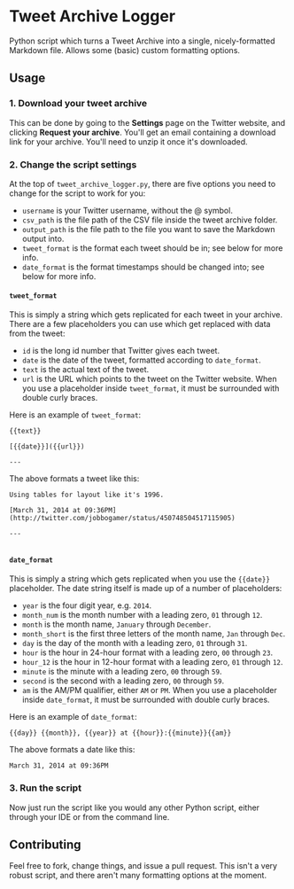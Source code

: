 # Tweet Archive Logger

Python script which turns a Tweet Archive into a single, nicely-formatted Markdown file. Allows some (basic) custom formatting options.

## Usage

### 1. Download your tweet archive
This can be done by going to the **Settings** page on the Twitter website, and clicking **Request your archive**. You'll get an email containing a download link for your archive. You'll need to unzip it once it's downloaded.

### 2. Change the script settings
At the top of `tweet_archive_logger.py`, there are five options you need to change for the script to work for you:
- `username` is your Twitter username, without the @ symbol.
- `csv_path` is the file path of the CSV file inside the tweet archive folder.
- `output_path` is the file path to the file you want to save the Markdown output into.
- `tweet_format` is the format each tweet should be in; see below for more info.
- `date_format` is the format timestamps should be changed into; see below for more info.

#### `tweet_format`
This is simply a string which gets replicated for each tweet in your archive. There are a few placeholders you can use which get replaced with data from the tweet:
- `id` is the long id number that Twitter gives each tweet.
- `date` is the date of the tweet, formatted according to `date_format`.
- `text` is the actual text of the tweet.
- `url` is the URL which points to the tweet on the Twitter website.
When you use a placeholder inside `tweet_format`, it must be surrounded with double curly braces.

Here is an example of `tweet_format`:
```
{{text}}

[{{date}}]({{url}})

---

```

The above formats a tweet like this:
```
Using tables for layout like it's 1996.

[March 31, 2014 at 09:36PM](http://twitter.com/jobbogamer/status/450748504517115905)

---


```

#### `date_format`
This is simply a string which gets replicated when you use the `{{date}}` placeholder. The date string itself is made up of a number of placeholders:
- `year` is the four digit year, e.g. `2014`.
- `month_num` is the month number with a leading zero, `01` through `12`.
- `month` is the month name, `January` through `December`.
- `month_short` is the first three letters of the month name, `Jan` through `Dec`.
- `day` is the day of the month with a leading zero, `01` through `31`.
- `hour` is the hour in 24-hour format with a leading zero, `00` through `23`.
- `hour_12` is the hour in 12-hour format with a leading zero, `01` through `12`.
- `minute` is the minute with a leading zero, `00` through `59`.
- `second` is the second with a leading zero, `00` through `59`.
- `am` is the AM/PM qualifier, either `AM` or `PM`.
When you use a placeholder inside `date_format`, it must be surrounded with double curly braces.

Here is an example of `date_format`:
```
{{day}} {{month}}, {{year}} at {{hour}}:{{minute}}{{am}}
```

The above formats a date like this:
```
March 31, 2014 at 09:36PM
```

### 3. Run the script
Now just run the script like you would any other Python script, either through your IDE or from the command line.

## Contributing
Feel free to fork, change things, and issue a pull request. This isn't a very robust script, and there aren't many formatting options at the moment.
